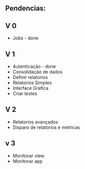 Pendencias:
---------------
 
 V 0
----------------
 * Jobs - done
 
 V 1
----------------

 * Autenticação - done
 * Consolidação de dados
 * Definir relatorios
 * Relatorios Simples
 * Interface Grafica
 * Criar testes

 V 2
---------------- 

 * Relatorios avançados
 * Disparo de relatorios e metricas

 v 3
----------------
 * Monitorar view
 * Monitorar app
